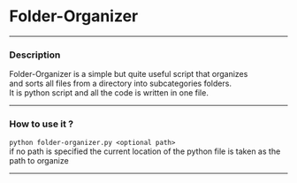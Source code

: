 # Folder-Organizer
***
### Description
Folder-Organizer is a simple but quite useful script that organizes  
and sorts all files from a directory into subcategories folders.  
It is python script and all the code is written in one file.
***
### How to use it ?
``` python folder-organizer.py <optional path> ```  
if no path is specified the current location of the python file is taken as the path to organize
***
